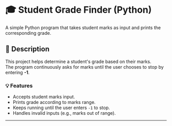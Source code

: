 # 🎓 Student Grade Finder (Python)

A simple Python program that takes student marks as input and prints the corresponding grade.

## 📜 Description
This project helps determine a student's grade based on their marks.  
The program continuously asks for marks until the user chooses to stop by entering **-1**.

### 💡 Features
- Accepts student marks input.
- Prints grade according to marks range.
- Keeps running until the user enters `-1` to stop.
- Handles invalid inputs (e.g., marks out of range).

---
